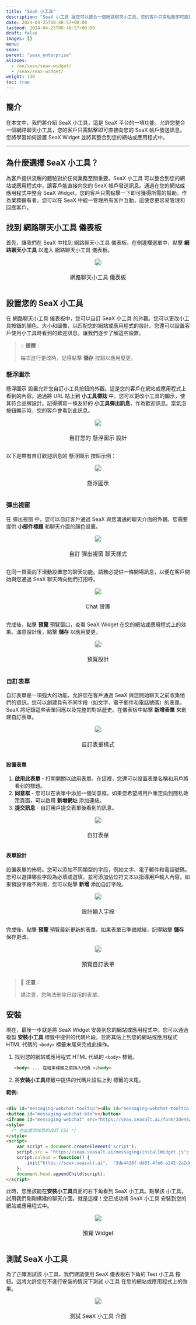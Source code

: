 ```yaml
---
title: "SeaX 小工具"
description: "SeaX 小工具 讓您可以整合一個網路聊天小工具，您的客戶只需點擊即可直接向您的 SeaX 帳戶發送訊息。"
date: 2024-04-25T08:48:57+00:00
lastmod: 2024-04-25T08:48:57+00:00
draft: false
images: []
menu:
seax:
parent: "seax_enterprise"
aliases:
  - /en/seax/seax-widget/
  - /seax/seax-widget/
weight: 130
toc: true
---
```


## 簡介
在本文中，我們將介紹 SeaX 小工具，這是 SeaX 平台的一項功能，允許您整合一個網路聊天小工具，您的客戶只需點擊即可直接向您的 SeaX 帳戶發送訊息。您將學習如何設置 SeaX Widget 並將其整合到您的網站或應用程式中。

-------------------
## 為什麼選擇 SeaX 小工具？
為客戶提供流暢的體驗對於任何業務至關重要。SeaX 小工具 可以整合到您的網站或應用程式中，讓客戶能直接向您的 SeaX 帳戶發送訊息。通過在您的網站或應用程式中整合 SeaX Widget，您的客戶只需點擊一下即可獲得所需的幫助。作為業務擁有者，您可以在 SeaX 中統一管理所有客戶互動，這使您更容易管理和回應客戶。

## 找到 網路聊天小工具 儀表板
首先，讓我們在 SeaX 中找到 網路聊天小工具 儀表板。在側邊欄選單中，點擊 **網路聊天小工具** 以進入 網路聊天小工具 儀表板。

<div style="display: flex; flex-direction: column; align-items: center;">
<div style="width: 100%; text-align: center; display: flex; flex-direction: column; align-items: center; justify-item: center">
    <a href="/images/seax/zh/seax-widget/widget-dashboard.png" target="_blank">
    <img width="100%" style="border-radius: 0.4rem; cursor: zoom-in;" src="/images/seax/zh/seax-widget/widget-dashboard.png" alt="">
    </a>
    <p style="margin-top: 20px; font-size: 15px">網路聊天小工具 儀表板</p>
</div>
</div>

## 設置您的 SeaX 小工具
在 網路聊天小工具 儀表板中，您可以自訂 SeaX 小工具 的外觀。您可以更改小工具按鈕的顏色、大小和圖像，以匹配您的網站或應用程式的設計。您還可以設置客戶使用小工具時看到的歡迎訊息。讓我們逐步了解這些設置。

> :bulb: **提醒**：
>
> 每次進行更改時，記得點擊 **儲存** 按鈕以應用變更。

### 懸浮圖示
懸浮圖示 設置允許您自訂小工具按鈕的外觀。這是您的客戶在網站或應用程式上看到的內容。通過將 URL 貼上到 **小工具標誌** 中，您可以更改小工具的圖示，使其符合品牌設計。記得撰寫一條友好的 **小工具彈出訊息**，作為歡迎訊息。當氣泡按鈕顯示時，您的客戶會看到此訊息。

<div style="display: flex; flex-direction: column; align-items: center;">
<div style="width: 100%; text-align: center; display: flex; flex-direction: column; align-items: center; justify-item: center">
    <a href="/images/seax/zh/seax-widget/bubble-input.png" target="_blank">
    <img width="100%" style="border-radius: 0.4rem; cursor: zoom-in;" src="/images/seax/zh/seax-widget/bubble-input.png" alt="">
    </a>
    <p style="margin-top: 20px; font-size: 15px">自訂您的 懸浮圖示 設計</p>
</div>
</div>

以下是帶有自訂歡迎訊息的 懸浮圖示 按鈕示例：

<div style="display: flex; flex-direction: column; align-items: center;">
<div style="width: 100%; text-align: center; display: flex; flex-direction: column; align-items: center; justify-item: center">
    <a href="/images/seax/zh/seax-widget/bubble-result.png" target="_blank">
    <img width="100%" style="border-radius: 0.4rem; cursor: zoom-in;" src="/images/seax/zh/seax-widget/bubble-result.png" alt="">
    </a>
    <p style="margin-top: 20px; font-size: 15px">懸浮圖示</p>
</div>
</div>

### 彈出視窗

在 彈出視窗 中，您可以自訂客戶通過 SeaX 與您溝通的聊天介面的外觀。您需要提供 **小部件標題** 和聊天介面的顏色設置。

<div style="display: flex; flex-direction: column; align-items: center;">
<div style="width: 100%; text-align: center; display: flex; flex-direction: column; align-items: center; justify-item: center">
    <a href="/images/seax/zh/seax-widget/popout-input.png" target="_blank">
    <img width="100%" style="border-radius: 0.4rem; cursor: zoom-in;" src="/images/seax/zh/seax-widget/popout-input.png" alt="">
    </a>
    <p style="margin-top: 20px; font-size: 15px">自訂 彈出視窗 聊天樣式</p>
</div>
</div>

在同一頁面向下滾動設置您的聊天功能。請務必提供一條開場訊息，以便在客戶開始與您通過 SeaX 聊天時向他們打招呼。

<div style="display: flex; flex-direction: column; align-items: center;">
<div style="width: 100%; text-align: center; display: flex; flex-direction: column; align-items: center; justify-item: center">
    <a href="/images/seax/zh/seax-widget/chat-setup.png" target="_blank">
    <img width="100%" style="border-radius: 0.4rem; cursor: zoom-in;" src="/images/seax/zh/seax-widget/chat-setup.png" alt="">
    </a>
    <p style="margin-top: 20px; font-size: 15px">Chat 設置</p>
</div>
</div>

完成後，點擊 **預覽** 預覽窗口，查看 SeaX Widget 在您的網站或應用程式上的效果。滿意設計後，點擊 **儲存** 以應用變更。

<div style="display: flex; flex-direction: column; align-items: center;">
<div style="width: 100%; text-align: center; display: flex; flex-direction: column; align-items: center; justify-item: center">
    <a href="/images/seax/zh/seax-widget/popout-preview.png" target="_blank">
    <img width="100%" style="border-radius: 0.4rem; cursor: zoom-in;" src="/images/seax/zh/seax-widget/popout-preview.png" alt="">
    </a>
    <p style="margin-top: 20px; font-size: 15px">預覽設計</p>
</div>
</div>

### 自訂表單
自訂表單是一項強大的功能，允許您在客戶通過 SeaX 與您開始聊天之前收集他們的資訊。您可以創建具有不同字段（如文字、電子郵件和電話號碼）的表單。SeaX 將記錄這些表單回應以及完整的對話歷史。在儀表板中點擊 **新增表單** 來創建自訂表單。

<div style="display: flex; flex-direction: column; align-items: center;">
<div style="width: 100%; text-align: center; display: flex; flex-direction: column; align-items: center; justify-item: center">
    <a href="/images/seax/zh/form-setup.png" target="_blank">
    <img width="100%" style="border-radius: 0.4rem; cursor: zoom-in;" src="/images/seax/zh/form-setup.png" alt="">
    </a>
    <p style="margin-top: 20px; font-size: 15px">自訂表單樣式</p>
</div>
</div>

#### 設置表單

1. **啟用此表單** - 打開開關以啟用表單。在這裡，您還可以設置表單名稱和用戶將看到的標題。
2. **同意框** - 您可以在表單中添加一個同意框。如果您希望將用戶重定向到隱私政策頁面，可以啟用 **新增網址** 添加連結。
3. **提交訊息** - 自訂用戶提交表單後看到的訊息。

<div style="display: flex; flex-direction: column; align-items: center;">
<div style="width: 100%; text-align: center; display: flex; flex-direction: column; align-items: center; justify-item: center">
    <a href="/images/seax/zh/seax-widget/form-view.png" target="_blank">
    <img width="100%" style="border-radius: 0.4rem; cursor: zoom-in;" src="/images/seax/zh/seax-widget/form-view.png" alt="">
    </a>
    <p style="margin-top: 20px; font-size: 15px">自訂表單</p>
</div>
</div>

#### 表單設計
設置表單的佈局。您可以添加不同類型的字段，例如文字、電子郵件和電話號碼。您可以選擇哪些字段為必填或選填，並可添加佔位符文本以指導用戶輸入內容。如果預設字段不夠用，您可以點擊 **新增** 添加自訂字段。

<div style="display: flex; flex-direction: column; align-items: center;">
<div style="width: 100%; text-align: center; display: flex; flex-direction: column; align-items: center; justify-item: center">
    <a href="/images/seax/zh/seax-widget/form-design.png" target="_blank">
    <img width="100%" style="border-radius: 0.4rem; cursor: zoom-in;" src="/images/seax/zh/seax-widget/form-design.png" alt="">
    </a>
    <p style="margin-top: 20px; font-size: 15px">設計輸入字段</p>
</div>
</div>

完成後，點擊 **預覽** 預覽最新更新的表單。如果表單已準備就緒，記得點擊 **儲存** 保存更改。

<div style="display: flex; flex-direction: column; align-items: center;">
<div style="width: 100%; text-align: center; display: flex; flex-direction: column; align-items: center; justify-item: center">
    <a href="/images/seax/zh/seax-widget/form-preview.png" target="_blank">
    <img width="100%" style="border-radius: 0.4rem; cursor: zoom-in;" src="/images/seax/zh/seax-widget/form-preview.png" alt="">
    </a>
    <p style="margin-top: 20px; font-size: 15px">預覽自訂表單</p>
</div>
</div>

> :pushpin: **注意**：
>
> 請注意，您無法刪除已啟用的表單。

## 安裝

現在，最後一步就是將 SeaX Widget 安裝到您的網站或應用程式中。您可以通過複製 **安裝小工具** 標籤中提供的代碼片段，並將其貼上到您的網站或應用程式 HTML 代碼的 `<body>` 標籤末尾來完成此操作。

1. 找到您的網站或應用程式 HTML 代碼的 `<body>` 標籤。
```html
   <body> ... 在結束標籤之前插入代碼 </body>
```

2. 將**安裝小工具**標籤中提供的代碼片段貼上到 <body> 標籤的末尾。

**範例:**
```html

<div id="messaging-webchat-tooltip"><div id="messaging-webchat-tooltip--inner"></div></div>
<button id="messaging-webchat-btn"></button>
<iframe id="messaging-webchat" src="https://seax.seasalt.ai/form/3de4426f-dd03-4fe6-a242-2a2d6ddb4e02"></iframe>
<style>
  /* 在此處添加您的自訂 CSS */
</style>
<script>
    var script = document.createElement('script');
    script.src = "https://seax.seasalt.ai/messaging/installWidget.js";
    script.onload = function() {
        init("https://seax.seasalt.ai",  "3de4426f-dd03-4fe6-a242-2a2d6ddb4e02");
    };
    document.head.appendChild(script);
</script>
```

此時，您應該能在**安裝小工具**頁面的右下角看到 SeaX 小工具。點擊該 小工具，試用我們剛剛構建的聊天介面。就是這樣！您已成功將 SeaX 小工具 安裝到您的網站或應用程式中。

<div style="display: flex; flex-direction: column; align-items: center;"> <div style="width: 60%; text-align: center; display: flex; flex-direction: column; align-items: center; justify-item: center"> <a href="/images/seax/zh/seax-widget/widget-done.png" target="_blank"> <img width="100%" style="border-radius: 0.4rem; cursor: zoom-in;" src="/images/seax/zh/seax-widget/widget-done.png" alt=""> </a> <p style="margin-top: 20px; font-size: 15px">預覽 Widget</p> </div> </div>


## 測試 SeaX 小工具
為了正確測試該 小工具，我們建議使用 SeaX 儀表板右下角的 Test 小工具 按鈕。這將允許您在不進行安裝的情況下測試 小工具 在您的網站或應用程式上的效果。

<div style="display: flex; flex-direction: column; align-items: center;">
<div style="width: 80%; text-align: center; display: flex; flex-direction: column; align-items: center; justify-item: center">
    <a href="/images/seax/zh/seax-widget/test-widget.png" target="_blank">
    <img width="100%" style="border-radius: 0.4rem; cursor: zoom-in;" src="/images/seax/zh/seax-widget/test-widget.png" alt="">
    </a>
    <p style="margin-top: 20px; font-size: 15px">測試 SeaX 小工具 介面</p>
</div>
</div>

